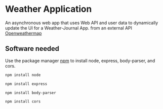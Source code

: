 # Weather Application 

An asynchronous web app that uses Web API and user data to dynamically update the UI for a Weather-Journal App.
 from an external API [Openweathermap](https://openweathermap.org/api) 

## Software needed

Use the package manager [npm](https://www.npmjs.com/) to install node, express, body-parser, and cors.

```bash
npm install node
```
```bash
npm install express
```
```bash
npm install body-parser
```
```bash
npm install cors
```

